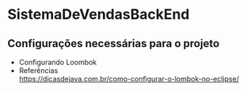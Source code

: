 # SistemaDeVendasBackEnd



## Configurações necessárias para o projeto
- Configurando Loombok 
- Referências <br>
https://dicasdejava.com.br/como-configurar-o-lombok-no-eclipse/

